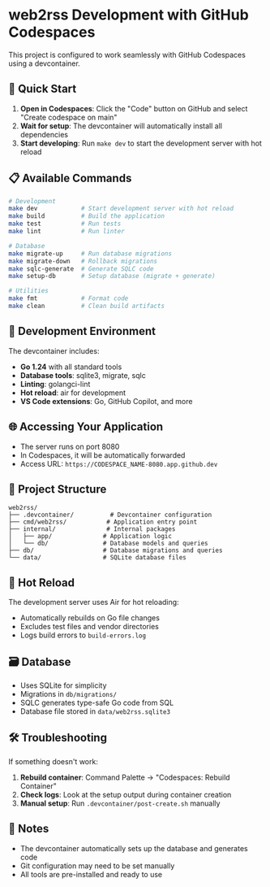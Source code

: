 # web2rss Development with GitHub Codespaces

This project is configured to work seamlessly with GitHub Codespaces using a devcontainer.

## 🚀 Quick Start

1. **Open in Codespaces**: Click the "Code" button on GitHub and select "Create codespace on main"
2. **Wait for setup**: The devcontainer will automatically install all dependencies
3. **Start developing**: Run `make dev` to start the development server with hot reload

## 📋 Available Commands

```bash
# Development
make dev            # Start development server with hot reload
make build          # Build the application
make test           # Run tests
make lint           # Run linter

# Database
make migrate-up     # Run database migrations
make migrate-down   # Rollback migrations
make sqlc-generate  # Generate SQLC code
make setup-db       # Setup database (migrate + generate)

# Utilities
make fmt            # Format code
make clean          # Clean build artifacts
```

## 🔧 Development Environment

The devcontainer includes:

- **Go 1.24** with all standard tools
- **Database tools**: sqlite3, migrate, sqlc
- **Linting**: golangci-lint
- **Hot reload**: air for development
- **VS Code extensions**: Go, GitHub Copilot, and more

## 🌐 Accessing Your Application

- The server runs on port 8080
- In Codespaces, it will be automatically forwarded
- Access URL: `https://CODESPACE_NAME-8080.app.github.dev`

## 📁 Project Structure

```
web2rss/
├── .devcontainer/          # Devcontainer configuration
├── cmd/web2rss/           # Application entry point
├── internal/              # Internal packages
│   ├── app/              # Application logic
│   └── db/               # Database models and queries
├── db/                   # Database migrations and queries
└── data/                 # SQLite database files
```

## 🔄 Hot Reload

The development server uses Air for hot reloading:
- Automatically rebuilds on Go file changes
- Excludes test files and vendor directories
- Logs build errors to `build-errors.log`

## 🗃️ Database

- Uses SQLite for simplicity
- Migrations in `db/migrations/`
- SQLC generates type-safe Go code from SQL
- Database file stored in `data/web2rss.sqlite3`

## 🛠️ Troubleshooting

If something doesn't work:

1. **Rebuild container**: Command Palette → "Codespaces: Rebuild Container"
2. **Check logs**: Look at the setup output during container creation
3. **Manual setup**: Run `.devcontainer/post-create.sh` manually

## 📝 Notes

- The devcontainer automatically sets up the database and generates code
- Git configuration may need to be set manually
- All tools are pre-installed and ready to use
